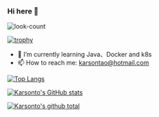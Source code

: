 ### Hi here 👋

![look-count](https://komarev.com/ghpvc/?username=karsonto&color=green)

[![trophy](https://github-profile-trophy.vercel.app/?username=karsonto&theme=onedark)](https://github.com/ryo-ma/github-profile-trophy)

- 🌱 I’m currently learning Java、Docker and k8s
- 📫 How to reach me: karsontao@hotmail.com

[![Top Langs](https://github-readme-stats.vercel.app/api/top-langs/?username=karsonto&theme=radical)](https://github.com/anuraghazra/github-readme-stats)

[![Karsonto's GitHub stats](https://github-readme-stats.vercel.app/api?username=karsonto&show_icons=true&theme=radical)](https://github.com/anuraghazra/github-readme-stats)

[![Karsonto's github total](https://github-readme-streak-stats.herokuapp.com/?user=karsonto&show_icons=true&theme=radical&cache_seconds=1800&locale=en)](https://onew.me/)
